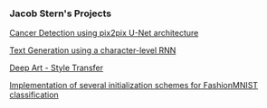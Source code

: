 ### Jacob Stern's Projects

[Cancer Detection using pix2pix U-Net architecture](/CancerDetection.html)

[Text Generation using a character-level RNN](/CharRNN.html)

[Deep Art - Style Transfer](/StyleTransfer.html)

[Implementation of several initialization schemes for FashionMNIST classification](/InitializationStrategies.html)

